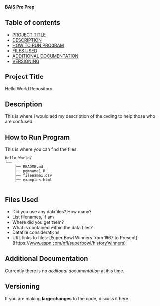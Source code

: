 **BAIS Pro Prep**

## Table of contents

- [PROJECT TITLE](#Project-Title)
- [DESCRIPTION](#Description)
- [HOW TO RUN PROGRAM](#How-to-run-program)
- [FILES USED](#files-used)
- [ADDITIONAL DOCUMENTATION](#additional-documentation)
- [VERSIONING](#versioning)

## Project Title

Hello World Repository

## Description

This is where I would add my description of the coding to help those who are confused.

## How to Run Program 

This is where you can find the files  
```text
Hello_World/
└── 
    │── README.md
    │── pgmname1.R
    │── filename1.csv
    │── examples.html
   
```

## Files Used 

- Did you use any datafiles? How many?  
- List filenames, If any
- Where did you get them? 
- What is contained within the data files?
- Datafile considerations 
- URL links to files:
[Super Bowl Winners from 1967 to Present].(Https://www.espn.com/nfl/superbowl/history/winners)
  
## Additional Documentation

Currently there is no *additonal documentation* at this time.

## Versioning

If you are making **large changes** to the code, discuss it here.
